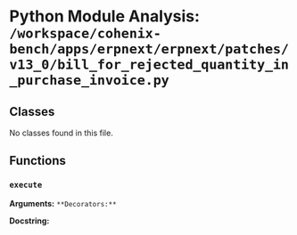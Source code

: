 # Python Module Analysis: `/workspace/cohenix-bench/apps/erpnext/erpnext/patches/v13_0/bill_for_rejected_quantity_in_purchase_invoice.py`

## Classes

No classes found in this file.


## Functions

### `execute`
**Arguments:** ``
**Decorators:** ``

**Docstring:**
```

```

